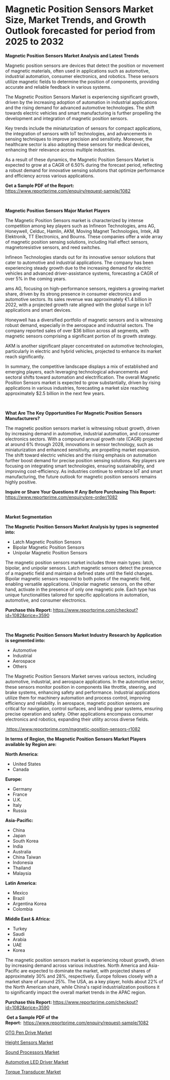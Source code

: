 <p><h1>Magnetic Position Sensors Market Size, Market Trends, and Growth Outlook forecasted for period from 2025 to 2032</h1></p><p><strong>Magnetic Position Sensors Market Analysis and Latest Trends</strong></p>
<p><p>Magnetic position sensors are devices that detect the position or movement of magnetic materials, often used in applications such as automotive, industrial automation, consumer electronics, and robotics. These sensors utilize magnetic fields to determine the position of components, providing accurate and reliable feedback in various systems. </p><p>The Magnetic Position Sensors Market is experiencing significant growth, driven by the increasing adoption of automation in industrial applications and the rising demand for advanced automotive technologies. The shift towards electric vehicles and smart manufacturing is further propelling the development and integration of magnetic position sensors. </p><p>Key trends include the miniaturization of sensors for compact applications, the integration of sensors with IoT technologies, and advancements in sensing techniques to improve precision and sensitivity. Moreover, the healthcare sector is also adopting these sensors for medical devices, enhancing their relevance across multiple industries. </p><p>As a result of these dynamics, the Magnetic Position Sensors Market is expected to grow at a CAGR of 6.50% during the forecast period, reflecting a robust demand for innovative sensing solutions that optimize performance and efficiency across various applications.</p></p>
<p><strong>Get a Sample PDF of the Report:&nbsp;</strong> <a href="https://www.reportprime.com/enquiry/request-sample/1082?utm_campaign=1113&utm_medium=2&utm_source=Github&utm_content=ia&utm_term=18032025&utm_id=magnetic-position-sensors">https://www.reportprime.com/enquiry/request-sample/1082</a></p>
<p>&nbsp;</p>
<p><strong>Magnetic Position Sensors Major Market Players</strong></p>
<p><p>The Magnetic Position Sensors market is characterized by intense competition among key players such as Infineon Technologies, ams AG, Honeywell, Celduc, Hamlin, AKM, Moving Magnet Technologies, Intek, AB Elektronik, TT Electronics, and Bourns. These companies offer a wide array of magnetic position sensing solutions, including Hall effect sensors, magnetoresistive sensors, and reed switches. </p><p>Infineon Technologies stands out for its innovative sensor solutions that cater to automotive and industrial applications. The company has been experiencing steady growth due to the increasing demand for electric vehicles and advanced driver-assistance systems, forecasting a CAGR of over 5% in the coming years. </p><p>ams AG, focusing on high-performance sensors, registers a growing market share, driven by its strong presence in consumer electronics and automotive sectors. Its sales revenue was approximately €1.4 billion in 2022, with a projected growth rate aligned with the global surge in IoT applications and smart devices.</p><p>Honeywell has a diversified portfolio of magnetic sensors and is witnessing robust demand, especially in the aerospace and industrial sectors. The company reported sales of over $36 billion across all segments, with magnetic sensors comprising a significant portion of its growth strategy.</p><p>AKM is another significant player concentrated on automotive technologies, particularly in electric and hybrid vehicles, projected to enhance its market reach significantly.  </p><p>In summary, the competitive landscape displays a mix of established and emerging players, each leveraging technological advancements and sectoral shifts toward automation and electrification. The overall Magnetic Position Sensors market is expected to grow substantially, driven by rising applications in various industries, forecasting a market size reaching approximately $2.5 billion in the next few years.</p></p>
<p>&nbsp;</p>
<p><strong>What Are The Key Opportunities For Magnetic Position Sensors Manufacturers?</strong></p>
<p><p>The magnetic position sensors market is witnessing robust growth, driven by increasing demand in automotive, industrial automation, and consumer electronics sectors. With a compound annual growth rate (CAGR) projected at around 6% through 2028, innovations in sensor technology, such as miniaturization and enhanced sensitivity, are propelling market expansion. The shift toward electric vehicles and the rising emphasis on automation further boost demand for precise position sensing solutions. Key players are focusing on integrating smart technologies, ensuring sustainability, and improving cost-efficiency. As industries continue to embrace IoT and smart manufacturing, the future outlook for magnetic position sensors remains highly positive.</p></p>
<p><strong>Inquire or Share Your Questions If Any Before Purchasing This Report:</strong> <a href="https://www.reportprime.com/enquiry/pre-order/1082?utm_campaign=1113&utm_medium=2&utm_source=Github&utm_content=ia&utm_term=18032025&utm_id=magnetic-position-sensors">https://www.reportprime.com/enquiry/pre-order/1082</a></p>
<p>&nbsp;</p>
<p><strong>Market Segmentation</strong></p>
<p><strong>The Magnetic Position Sensors Market Analysis by types is segmented into:</strong></p>
<p><ul><li>Latch Magnetic Position Sensors</li><li>Bipolar Magnetic Position Sensors</li><li>Unipolar Magnetic Position Sensors</li></ul></p>
<p><p>The magnetic position sensors market includes three main types: latch, bipolar, and unipolar sensors. Latch magnetic sensors detect the presence of a magnetic field and maintain a defined state until the field changes. Bipolar magnetic sensors respond to both poles of the magnetic field, enabling versatile applications. Unipolar magnetic sensors, on the other hand, activate in the presence of only one magnetic pole. Each type has unique functionalities tailored for specific applications in automation, automotive, and consumer electronics.</p></p>
<p><strong>Purchase this Report:&nbsp;</strong><a href="https://www.reportprime.com/checkout?id=1082&price=3590&utm_campaign=1113&utm_medium=2&utm_source=Github&utm_content=ia&utm_term=18032025&utm_id=magnetic-position-sensors">https://www.reportprime.com/checkout?id=1082&price=3590</a></p>
<p>&nbsp;</p>
<p><strong>The Magnetic Position Sensors Market Industry Research by Application is segmented into:</strong></p>
<p><ul><li>Automotive</li><li>Industrial</li><li>Aerospace</li><li>Others</li></ul></p>
<p><p>The Magnetic Position Sensors Market serves various sectors, including automotive, industrial, and aerospace applications. In the automotive sector, these sensors monitor position in components like throttle, steering, and brake systems, enhancing safety and performance. Industrial applications utilize them for machinery automation and process control, improving efficiency and reliability. In aerospace, magnetic position sensors are critical for navigation, control surfaces, and landing gear systems, ensuring precise operation and safety. Other applications encompass consumer electronics and robotics, expanding their utility across diverse fields.</p></p>
<p><a href="https://www.reportprime.com/magnetic-position-sensors-r1082?utm_campaign=1113&utm_medium=2&utm_source=Github&utm_content=ia&utm_term=18032025&utm_id=magnetic-position-sensors">&nbsp;https://www.reportprime.com/magnetic-position-sensors-r1082</a></p>
<p><strong>In terms of Region, the Magnetic Position Sensors Market Players available by Region are:</strong></p>
<p>
    <p> <strong> North America: </strong>
        <ul>
            <li>United States</li>
            <li>Canada</li>
        </ul>
        </p> 
    <p> <strong> Europe: </strong>
        <ul>
            <li>Germany</li>
            <li>France</li>
            <li>U.K.</li>
            <li>Italy</li>
            <li>Russia</li>
        </ul>
        </p> 
    <p> <strong> Asia-Pacific: </strong>
        <ul>
            <li>China</li>
            <li>Japan</li>
            <li>South Korea</li>
            <li>India</li>
            <li>Australia</li>
            <li>China Taiwan</li>
            <li>Indonesia</li>
            <li>Thailand</li>
            <li>Malaysia</li>
        </ul>
        </p> 
    <p> <strong> Latin America: </strong>
        <ul>
            <li>Mexico</li>
            <li>Brazil</li>
            <li>Argentina Korea</li>
            <li>Colombia</li>
        </ul>
        </p> 
    <p> <strong> Middle East & Africa: </strong>
        <ul>
            <li>Turkey</li>
            <li>Saudi</li>
            <li>Arabia</li>
            <li>UAE</li>
            <li>Korea</li>
        </ul>
    </p>
    </p>
<p><p>The magnetic position sensors market is experiencing robust growth, driven by increasing demand across various industries. North America and Asia-Pacific are expected to dominate the market, with projected shares of approximately 30% and 28%, respectively. Europe follows closely with a market share of around 25%. The USA, as a key player, holds about 22% of the North American share, while China's rapid industrialization positions it to significantly impact the overall market trends in the APAC region.</p></p>
<p><strong>Purchase this Report: </strong><a href="https://www.reportprime.com/checkout?id=1082&price=3590&utm_campaign=1113&utm_medium=2&utm_source=Github&utm_content=ia&utm_term=18032025&utm_id=magnetic-position-sensors">https://www.reportprime.com/checkout?id=1082&price=3590</a></p>
<p>&nbsp;<strong>Get a Sample PDF of the Report:&nbsp;&nbsp;</strong><a href="https://www.reportprime.com/enquiry/request-sample/1082?utm_campaign=1113&utm_medium=2&utm_source=Github&utm_content=ia&utm_term=18032025&utm_id=magnetic-position-sensors">https://www.reportprime.com/enquiry/request-sample/1082</a></p>
<p><strong></strong></p>
<p><p><a href="https://github.com/sarialahipff/Market-Research-Report-List-1/blob/main/otg-pen-drive-market.md?utm_campaign=1113&utm_medium=2&utm_source=Github&utm_content=ia&utm_term=18032025&utm_id=magnetic-position-sensors">OTG Pen Drive Market</a></p><p><a href="https://github.com/seemagarbeha/Market-Research-Report-List-1/blob/main/height-sensors-market.md?utm_campaign=1113&utm_medium=2&utm_source=Github&utm_content=ia&utm_term=18032025&utm_id=magnetic-position-sensors">Height Sensors Market</a></p><p><a href="https://github.com/mafeasavzal/Market-Research-Report-List-1/blob/main/sound-processors-market.md?utm_campaign=1113&utm_medium=2&utm_source=Github&utm_content=ia&utm_term=18032025&utm_id=magnetic-position-sensors">Sound Processors Market</a></p><p><a href="https://github.com/gorbaicodaro/Market-Research-Report-List-1/blob/main/automotive-led-driver-market.md?utm_campaign=1113&utm_medium=2&utm_source=Github&utm_content=ia&utm_term=18032025&utm_id=magnetic-position-sensors">Automotive LED Driver Market</a></p><p><a href="https://github.com/edderkoliso1/Market-Research-Report-List-1/blob/main/torque-transducer-market.md?utm_campaign=1113&utm_medium=2&utm_source=Github&utm_content=ia&utm_term=18032025&utm_id=magnetic-position-sensors">Torque Transducer Market</a></p></p>